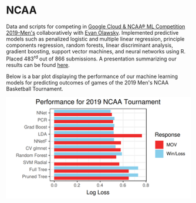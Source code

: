 # NCAA
Data and scripts for competing in [Google Cloud & NCAA® ML Competition 2019-Men's](https://www.kaggle.com/c/mens-machine-learning-competition-2019) collaboratively with [Evan Olawsky](https://sites.google.com/a/umn.edu/evan-olawsky/). Implemented predictive models such as penalized logistic and multiple linear regression, principle components regression, random forests, linear discriminant analysis, gradient boosting, support vector machines, and neural networks using R. Placed 483<sup>rd</sup> out of 866 submissions. A presentation summarizing our results can be found [here](https://github.com/dilernia/NCAA/blob/master/Data_Mining_Proj.pdf).

Below is a bar plot displaying the performance of our machine learning models for predicting outcomes of games of the 2019 Men's NCAA Basketball Tournament. 

![](https://raw.githubusercontent.com/dilernia/NCAA/master/barPlot.png)
